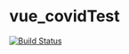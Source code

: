 # vue_covidTest
[![Build Status](https://app.travis-ci.com/Lary-Marc/vue_covidTest.svg?branch=main)](https://app.travis-ci.com/Lary-Marc/vue_covidTest)
